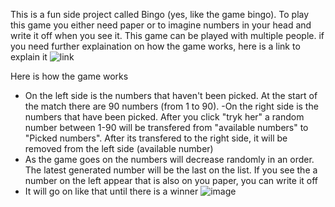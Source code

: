 This is a fun side project called Bingo (yes, like the game bingo). To play this game you either need paper or to imagine numbers in your head and write it off when you see it. This game can be played with multiple people.  if you need further explaination on how the game works, here is a link to explain it ![link](https://www.britannica.com/topic/bingo-game-of-chance) 

Here is how the game works
- On the left side is the numbers that haven't been picked. At the start of the match there are 90 numbers (from 1 to 90).
-On the right side is the numbers that have been picked. After you click "tryk her" a random number between 1-90 will be transfered from "available numbers" to "Picked numbers". After its transfered to the right side, it will be removed from the left side (available number)
- As the game goes on the numbers will decrease randomly in an order. The latest generated number will be the last on the list. If you see the a number on the left appear that is also on you paper, you can write it off 
- It will go on like that until there is a winner 
![image](https://github.com/user-attachments/assets/231603c5-2f50-43a5-aeb8-740bfef21cd5)
